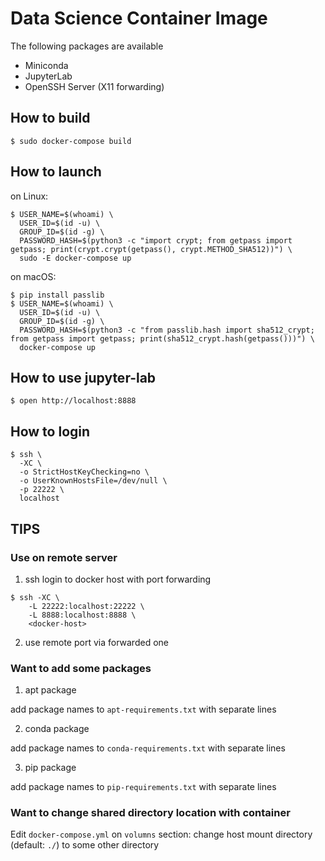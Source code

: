 # Data Science Container Image

The following packages are available

- Miniconda
- JupyterLab
- OpenSSH Server (X11 forwarding)

## How to build

```
$ sudo docker-compose build
```

## How to launch

on Linux:

```
$ USER_NAME=$(whoami) \
  USER_ID=$(id -u) \
  GROUP_ID=$(id -g) \
  PASSWORD_HASH=$(python3 -c "import crypt; from getpass import getpass; print(crypt.crypt(getpass(), crypt.METHOD_SHA512))") \
  sudo -E docker-compose up
```

on macOS:

```
$ pip install passlib
$ USER_NAME=$(whoami) \
  USER_ID=$(id -u) \
  GROUP_ID=$(id -g) \
  PASSWORD_HASH=$(python3 -c "from passlib.hash import sha512_crypt; from getpass import getpass; print(sha512_crypt.hash(getpass()))") \
  docker-compose up
```

## How to use jupyter-lab

```
$ open http://localhost:8888
```

## How to login

```
$ ssh \
  -XC \
  -o StrictHostKeyChecking=no \
  -o UserKnownHostsFile=/dev/null \
  -p 22222 \
  localhost
```

## TIPS

### Use on remote server

1. ssh login to docker host with port forwarding

```
$ ssh -XC \
    -L 22222:localhost:22222 \
    -L 8888:localhost:8888 \
    <docker-host>
```

2. use remote port via forwarded one

### Want to add some packages

1. apt package

add package names to `apt-requirements.txt` with separate lines

2. conda package

add package names to `conda-requirements.txt` with separate lines

3. pip package

add package names to `pip-requirements.txt` with separate lines

### Want to change shared directory location with container

Edit `docker-compose.yml` on `volumns` section: change host mount directory (default: `./`) to some other directory
